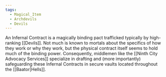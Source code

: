 ```yaml
---
tags:
  - Magical_Item
  - Archdevils
  - Devils
---
```

An Infernal Contract is a magically binding pact trafficked typically by high-ranking [[Devils]]. Not much is known to mortals about the specifics of how they work or why they work, but the physical contract itself seems to hold much of the binding power. Consequently, middlemen like the [[Ninth City Advocacy Services]] specialize in drafting and (more importantly) safeguarding these Infernal Contracts in secure vaults located throughout the [[Baator|Hells]].